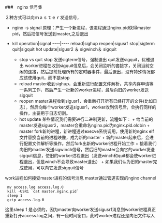 ###　nginx 信号集

２种方式可以向ｍａｓｔｅｒ发送信号，

*  nginx -s signal 
原理：产生一个新进程，该进程通过nginx.pid获得master pid，然后把信号发送到master,之后退出
*  kill 
operation|signal
----|----
reload|sighup
reopen|sigusr1
stop|sigterm
quit|sigquit
hot update|sigusr2 ＆ sigwinch＆ sigquit

    * stop vs quit
       stop 发送sigterm信号，强制退出
       quit发送sigquit，优雅退出
       worker进程在收到sigquit信息后，会关闭监听的套接字，关闭当前空闲的连接，然后提前处理所有的定时器事件，最后退出，没有特殊情况都应该使用quit，而不是stop
    * reload
       master收到sighup，会重新进行配置文件解析，共享内存申请等一系列工作，然后产生一批新的worker进程，最后向旧的worker发送sigquit
    * reopen
       master进程收到sigusr1，会重新打开所有已经打开的文件(比如日志），然后向每个worker发送sigusr1，worker收到信号后，会执行同样的操作，主要用于日志切割。
    * hot update
       某些情况我们需要进行二进制更新，流程如下：
           + 给当前的master发送sigusr2，master会重命名nginx.pid为nginx.pid.oldbin
           + master fork新的进程，新进程通过execve系统调用，使用新的nginx elf文件替换当前的进程映像，成为新的master
           + 新的master起来后，会进行配置文件解析等操作，然后fork出新的worker进程开始工作
           + 接着我们向旧的master发送sigwinch信号，然后旧的master会向它的worker发送sigquit信息，使旧的worker进程退出（发送winch和quit都会使worker进程退出，但是winch不会导致master退出）
           + 如果我们认为旧的master完成使用，可以向它发送sigquit信号
  
work进程如何接受master进程的信号消息
master通过管道实现的nginx channel
       
```
 mv access.log access.log.0
 kill -USR1 `cat master.nginx.pid`
 sleep 1
 gzip access.log.0
```
  这里sleep 1 是必须的，因为master向worker发送sigusr1消息到worker进程真正重新打开access.log之间，有一段时间窗口，此时worker进程还是向旧文件写入
    
   
       
     
 
